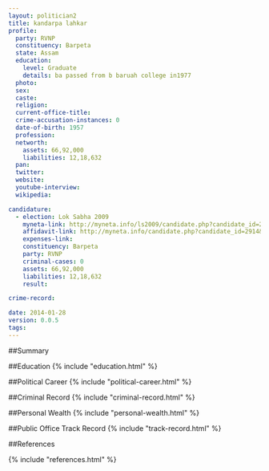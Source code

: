 ```yaml
---
layout: politician2
title: kandarpa lahkar
profile: 
  party: RVNP
  constituency: Barpeta
  state: Assam
  education: 
    level: Graduate
    details: ba passed from b baruah college in1977
  photo: 
  sex: 
  caste: 
  religion: 
  current-office-title: 
  crime-accusation-instances: 0
  date-of-birth: 1957
  profession: 
  networth: 
    assets: 66,92,000
    liabilities: 12,18,632
  pan: 
  twitter: 
  website: 
  youtube-interview: 
  wikipedia: 

candidature: 
  - election: Lok Sabha 2009
    myneta-link: http://myneta.info/ls2009/candidate.php?candidate_id=2914
    affidavit-link: http://myneta.info/candidate.php?candidate_id=2914&scan=original
    expenses-link: 
    constituency: Barpeta 
    party: RVNP
    criminal-cases: 0
    assets: 66,92,000
    liabilities: 12,18,632
    result:  

crime-record: 

date: 2014-01-28
version: 0.0.5
tags: 
---
```

##Summary


##Education
{% include "education.html" %}


##Political Career
{% include "political-career.html" %}


##Criminal Record
{% include "criminal-record.html" %}


##Personal Wealth
{% include "personal-wealth.html" %}


##Public Office Track Record
{% include "track-record.html" %}


##References


{% include "references.html" %}